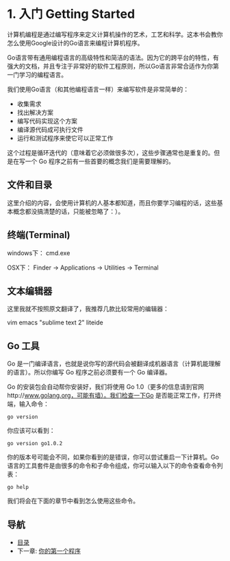 # 1. 入门 Getting Started

计算机编程是通过编写程序来定义计算机操作的艺术，工艺和科学。这本书会教你怎么使用Google设计的Go语言来编程计算机程序。

Go语言带有通用编程语言的高级特性和简洁的语法。因为它的跨平台的特性，有强大的文档，并且专注于非常好的软件工程原则，所以Go语言非常合适作为你第一门学习的编程语言。

我们使用Go语言（和其他编程语言一样）来编写软件是非常简单的：

* 收集需求
* 找出解决方案
* 编写代码实现这个方案
* 编译源代码成可执行文件
* 运行和测试程序来使它可以正常工作

这个过程是循环迭代的（意味着它必须做很多次），这些步骤通常也是重复的。但是在写一个 Go 程序之前有一些首要的概念我们是需要理解的。

## 文件和目录
这里介绍的内容，会使用计算机的人基本都知道，而且你要学习编程的话，这些基本概念都没搞清楚的话，只能被忽略了：）。

## 终端(Terminal)

windows下：
cmd.exe

OSX下：
Finder → Applications → Utilities → Terminal


## 文本编辑器

这里我就不按照原文翻译了，我推荐几款比较常用的编辑器：

vim emacs "sublime text 2" liteide

## Go 工具

Go 是一门编译语言，也就是说你写的源代码会被翻译成机器语言（计算机能理解的语言）。所以你编写 Go 程序之前必须要有一个 Go 编译器。

Go 的安装包会自动帮你安装好，我们将使用 Go 1.0（更多的信息请到官网http://www.golang.org，可能有墙）。我们检查一下Go 是否能正常工作，打开终端，输入命令：

	go version

你应该可以看到：
	
	go version go1.0.2

你的版本号可能会不同，如果你看到的是错误，你可以尝试重启一下计算机。Go语言的工具套件是由很多的命令和子命令组成，你可以输入以下的命令查看命令列表：

	go help

我们将会在下面的章节中看到怎么使用这些命令。

## 导航
* [目录](00.md)
* 下一章: [你的第一个程序](02.md)